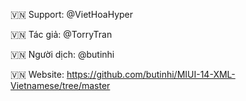 🇻🇳 Support: @VietHoaHyper

🇻🇳 Tác giả: @TorryTran

🇻🇳 Người dịch: @butinhi

🇻🇳 Website: https://github.com/butinhi/MIUI-14-XML-Vietnamese/tree/master

